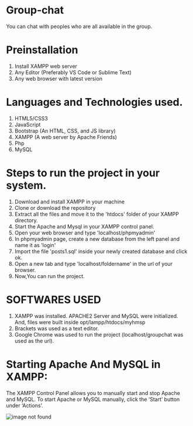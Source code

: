# Group-chat
You can chat with peoples who are all available in the group.

# Preinstallation
1. Install XAMPP web server
2. Any Editor (Preferably VS Code or Sublime Text)
3. Any web browser with latest version

# Languages and Technologies used.
1. HTML5/CSS3
2. JavaScript 
3. Bootstrap (An HTML, CSS, and JS library)
4. XAMPP (A web server by Apache Friends)
5. Php
6. MySQL 

# Steps to run the project in your system.
1. Download and install XAMPP in your machine
2. Clone or download the repository
3. Extract all the files and move it to the 'htdocs' folder of your XAMPP directory.
4. Start the Apache and Mysql in your XAMPP control panel.
5. Open your web browser and type 'localhost/phpmyadmin'
6. In phpmyadmin page, create a new database from the left panel and name it as 'login'
7. Import the file 'posts1.sql' inside your newly created database and click ok.
8. Open a new tab and type 'localhost/foldername' in the url of your browser.
9. Now,You can run the project.

# SOFTWARES USED
1. XAMPP was installed. APACHE2 Server and MySQL were initialized. And, files were built inside opt/lampp/htdocs/myhmsp
2. Brackets was used as a text editor.
3. Google Chrome was used to run the project (localhost/groupchat was used as the url).

# Starting Apache And MySQL in XAMPP:
The XAMPP Control Panel allows you to manually start and stop Apache and MySQL. To start Apache or MySQL manually, click the ‘Start’ button under ‘Actions’.

![image not found](https://https://github.com/Gokulesh2001/Group-chat/xamppins.png?raw=true)







